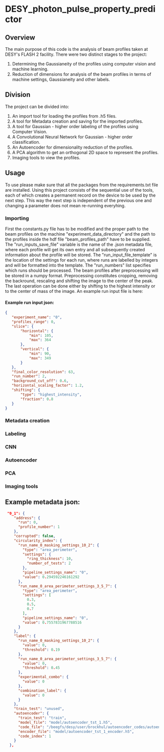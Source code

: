 # DESY_photon_pulse_property_predictor

## Overview

The main purpose of this code is the analysis of beam profiles taken at DESY's FLASH 2 facility. There were two distinct stages to the project:

1. Determining the Gaussianeity of the profiles using computer vision and machine learning.
2. Reduction of dimensions for analysis of the beam profiles in terms of machine settings, Gaussianeity and other labels.

## Division

The project can be divided into:

1. An import tool for loading the profiles from .h5 files.
2. A tool for Metadata creation and saving for the imported profiles.
3. A tool for Gaussian - higher order labeling of the profiles using Computer Vision.
4. A Convolutional Neural Network for Gaussian - higher order classification.
5. An Autoencoder for dimensionality reduction of the profiles.
6. A PCA algorithm to get an orthogonal 2D space to represent the profiles.
7. Imaging tools to view the profiles.


## Usage

To use please make sure that all the packages from the requirements.txt file are installed. Using this project consists of the sequential use of the tools, each of which creates a permanent record on the device to be used by the next step. This way the next step is independent of the previous one and changing a parameter does not mean re-running everyhing.

### Importing
First the constants.py file has to be modified and the proper path to the beam profiles on the machine "experiment_data_directory" and the path to the profiles inside the hdf file  "beam_profiles_path" have to be supplied. The "run_inputs_save_file" variable is the name of the .json metadata file, where each profile will get its own entry and all subsequently created information about the profile will be stored. The "run_input_file_template" is the location of the settings for each run, where runs are labelled by integers and will be formatted into the template. The "run_numbers" list specifies which runs should be processed. The beam profiles after preprocessing will be stored in a numpy format. Preprocessing constitutes cropping, removing the backround, rescaling and shifting the image to the center of the peak. The last operation can be done either by shifting to the highest intensity or to the center of mass of the image. 
An example run input file is here:

#### Example run input json:
 
 ``` json
 {
    "experiment_name": "0",
    "profiles_range": 0,
    "slice": {
        "horizontal": {
            "min": 105,
            "max": 364
        },
        "vertical": {
            "min": 90,
            "max": 349
        }
    },
    "final_color_resolution": 63,
    "run_number": 2,
    "background_cut_off": 0.6,
    "horizontal_scaling_factor": 1.2,
    "shifting": {
        "type": "highest_intensity",
        "fraction": 0.8
    }
}
 ```
### Metadata creation

### Labeling

### CNN

### Autoencoder

### PCA

### Imaging tools

## Example metadata json:
``` json
 "0_1": {
    "address": {
      "run": 0,
      "profile_number": 1
    },
    "corrupted": false,
    "circularity_index": {
      "run_name_0_masking_settings_10_2": {
        "type": "area_perimeter",
        "settings": {
          "ring_thickness": 10,
          "number_of_tests": 2
        },
        "pipeline_settings_name": "0",
        "value": 0.294592246161292
      },
      "run_name_0_area_perimeter_settings_3_5_7": {
        "type": "area_perimeter",
        "settings": [
          0.3,
          0.5,
          0.7
        ],
        "pipeline_settings_name": "0",
        "value": 0.7557831967788516
      }
    },
    "label": {
      "run_name_0_masking_settings_10_2": {
        "value": 0,
        "threshold": 0.19
      },
      "run_name_0_area_perimeter_settings_3_5_7": {
        "value": 0,
        "threshold": 0.45
      },
      "experimental_combo": {
        "value": 0
      },
      "combination_label": {
        "value": 0
      }
    },
    "train_test": "unused",
    "autoencoder": {
      "train_test": "train",
      "model_file": "model/autoencoder_tst_1.h5",
      "code_file": "/beegfs/desy/user/brockhul/autoencoder_codes/autoencoder_tst_1.npy",
      "encoder_file": "model/autoencoder_tst_1_encoder.h5",
      "code_index": 1
    }
  },
 ```
 
